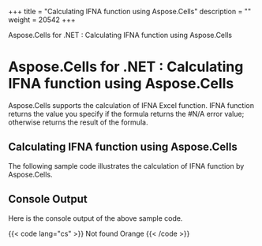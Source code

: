 +++
title = "Calculating IFNA function using Aspose.Cells" 
description = "" 
weight = 20542 
+++

Aspose.Cells for .NET : Calculating IFNA function using Aspose.Cells  

# Aspose.Cells for .NET : Calculating IFNA function using Aspose.Cells


Aspose.Cells supports the calculation of IFNA Excel function. IFNA function returns the value you specify if the formula returns the #N/A error value; otherwise returns the result of the formula.

## Calculating IFNA function using Aspose.Cells

The following sample code illustrates the calculation of IFNA function by Aspose.Cells.

## Console Output

Here is the console output of the above sample code.

{{< code lang="cs" >}}
Not found
Orange
{{< /code >}}

